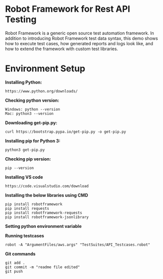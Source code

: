 # Robot Framework for Rest API Testing

Robot Framework is a generic open source test automation framework. In addition to introducing Robot Framework test data syntax, this demo shows how to execute test cases, how generated reports and logs look like, and how to extend the framework with custom test libraries.

# Environment Setup

**Installing Python:**

    https://www.python.org/downloads/

**Checking python version:**

    Windows: python --version
    Mac: python3 --version

**Downloading get-pip.py:**

    curl https://bootstrap.pypa.io/get-pip.py -o get-pip.py

**Installing pip for Python 3:**

    python3 get-pip.py

**Checking pip version:**

    pip --version

**Installing VS code**

    https://code.visualstudio.com/download

**Installing the below libraries using CMD**

    pip install robotframework
    pip install requests
    pip install robotframework-requests
    pip install robotframework-jsonlibrary

**Setting python environment variable**

**Running testcases**

    robot -A "ArgumentFiles/aws.args" "TestSuites/API_Testcases.robot"

**Git commands**

    git add .
    git commit -m "readme file edited"
    git push

